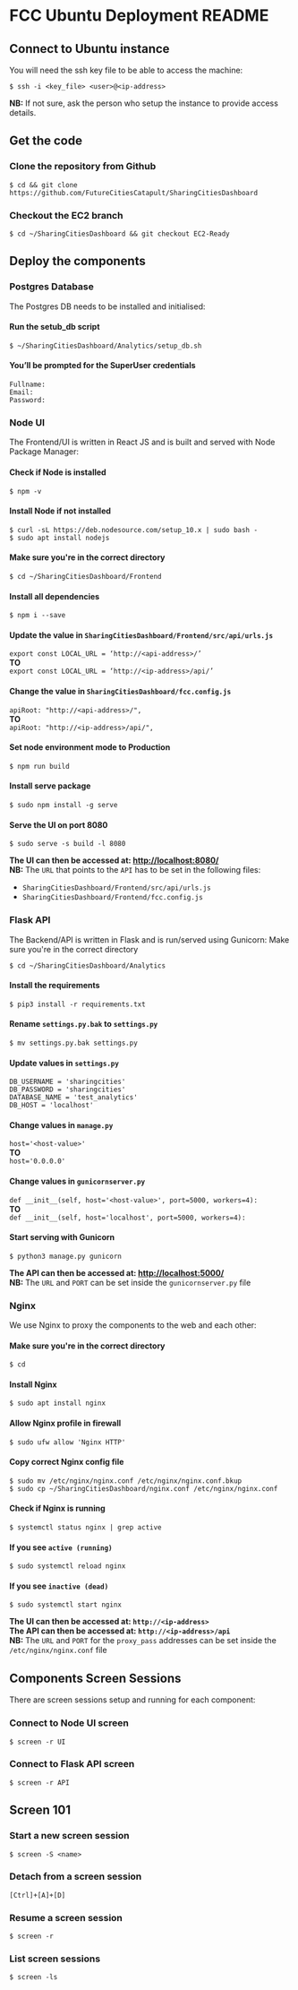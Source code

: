 # FCC Ubuntu Deployment README
## Connect to Ubuntu instance
You will need the ssh key file to be able to access the machine:
```
$ ssh -i <key_file> <user>@<ip-address>
```
**NB:** If not sure, ask the person who setup the instance to provide access details.

## Get the code
### Clone the repository from Github
```
$ cd && git clone https://github.com/FutureCitiesCatapult/SharingCitiesDashboard
```
### Checkout the EC2 branch
```
$ cd ~/SharingCitiesDashboard && git checkout EC2-Ready
```

## Deploy the components
### Postgres Database
The Postgres DB needs to be installed and initialised:
#### Run the setub_db script
```
$ ~/SharingCitiesDashboard/Analytics/setup_db.sh
```
#### You’ll be prompted for the SuperUser credentials
```
Fullname:
Email:
Password:
```

### Node UI
The Frontend/UI is written in React JS and is built and served with Node Package Manager:
#### Check if Node is installed
```
$ npm -v
```
#### Install Node if not installed
```
$ curl -sL https://deb.nodesource.com/setup_10.x | sudo bash -
$ sudo apt install nodejs
```
#### Make sure you're in the correct directory
```
$ cd ~/SharingCitiesDashboard/Frontend
```
#### Install all dependencies
```
$ npm i --save
```
#### Update the value in `SharingCitiesDashboard/Frontend/src/api/urls.js`
`export const LOCAL_URL = ‘http://<api-address>/’`
<br>
**TO**
<br>
`export const LOCAL_URL = ‘http://<ip-address>/api/’`
#### Change the value in `SharingCitiesDashboard/fcc.config.js`
`apiRoot: "http://<api-address>/",`
<br>
**TO**
<br>
`apiRoot: "http://<ip-address>/api/",`
#### Set node environment mode to Production
```
$ npm run build
```
#### Install serve package
```
$ sudo npm install -g serve
```
#### Serve the UI on port 8080
```
$ sudo serve -s build -l 8080
```
**The UI can then be accessed at: <http://localhost:8080/>**
<br>
**NB:** The `URL` that points to the `API` has to be set in the following files:
- `SharingCitiesDashboard/Frontend/src/api/urls.js`
- `SharingCitiesDashboard/Frontend/fcc.config.js`

### Flask API
The Backend/API is written in Flask and is run/served using Gunicorn:
Make sure you're in the correct directory
```
$ cd ~/SharingCitiesDashboard/Analytics
```
#### Install the requirements
```
$ pip3 install -r requirements.txt
```
#### Rename `settings.py.bak` to `settings.py`
```
$ mv settings.py.bak settings.py
```
#### Update values in `settings.py`
```
DB_USERNAME = 'sharingcities'
DB_PASSWORD = 'sharingcities'
DATABASE_NAME = 'test_analytics'
DB_HOST = 'localhost'
```
#### Change values in `manage.py`
`host='<host-value>'`
<br>
**TO**
<br>
`host='0.0.0.0'`
#### Change values in `gunicornserver.py`
`def __init__(self, host='<host-value>', port=5000, workers=4):`
<br>
**TO**
<br>
`def __init__(self, host='localhost', port=5000, workers=4):`
#### Start serving with Gunicorn
```
$ python3 manage.py gunicorn
```
**The API can then be accessed at: <http://localhost:5000/>**
<br>
**NB:** The `URL` and `PORT` can be set inside the `gunicornserver.py` file

### Nginx
We use Nginx to proxy the components to the web and each other:
#### Make sure you're in the correct directory
```
$ cd
```
#### Install Nginx
```
$ sudo apt install nginx
```
#### Allow Nginx profile in firewall
```
$ sudo ufw allow 'Nginx HTTP'
```
#### Copy correct Nginx config file
```
$ sudo mv /etc/nginx/nginx.conf /etc/nginx/nginx.conf.bkup
$ sudo cp ~/SharingCitiesDashboard/nginx.conf /etc/nginx/nginx.conf
```
#### Check if Nginx is running
```
$ systemctl status nginx | grep active
```
#### If you see `active (running)`
```
$ sudo systemctl reload nginx
```
#### If you see `inactive (dead)`
```
$ sudo systemctl start nginx
```
**The UI can then be accessed at: `http://<ip-address>`**
<br>
**The API can then be accessed at: `http://<ip-address>/api`**
<br>
**NB:** The `URL` and `PORT` for the `proxy_pass` addresses can be set inside the `/etc/nginx/nginx.conf` file


## Components Screen Sessions
There are screen sessions setup and running for each component:
### Connect to Node UI screen
```
$ screen -r UI
```
### Connect to Flask API screen
```
$ screen -r API
```


## Screen 101
### Start a new screen session
```
$ screen -S <name>
```
### Detach from a screen session
`[Ctrl]+[A]+[D]`
### Resume a screen session
```
$ screen -r
```
### List screen sessions
```
$ screen -ls
```
